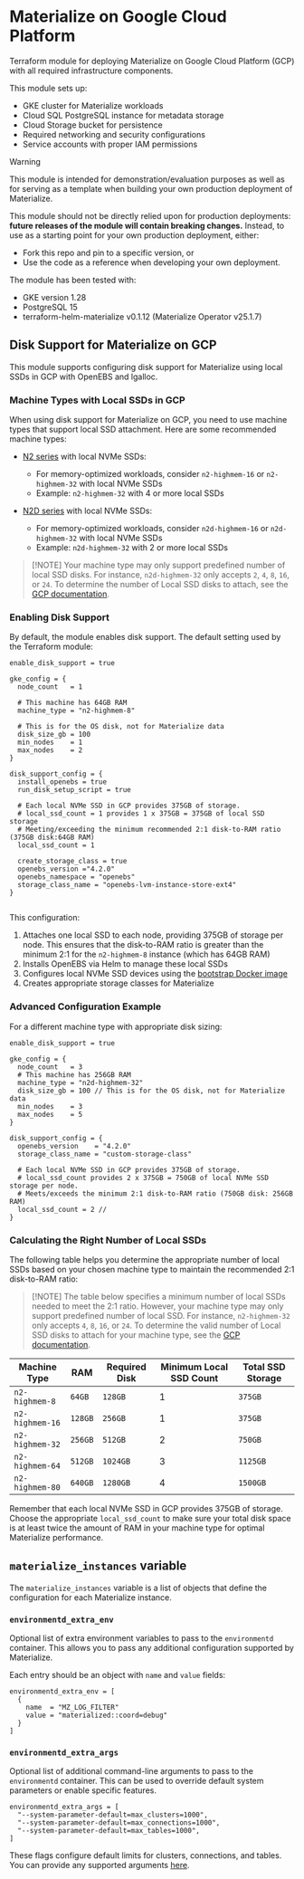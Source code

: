 # Materialize on Google Cloud Platform

Terraform module for deploying Materialize on Google Cloud Platform (GCP) with all required infrastructure components.

This module sets up:
- GKE cluster for Materialize workloads
- Cloud SQL PostgreSQL instance for metadata storage
- Cloud Storage bucket for persistence
- Required networking and security configurations
- Service accounts with proper IAM permissions

> [!WARNING]
> This module is intended for demonstration/evaluation purposes as well as for serving as a template when building your own production deployment of Materialize.
>
> This module should not be directly relied upon for production deployments: **future releases of the module will contain breaking changes.** Instead, to use as a starting point for your own production deployment, either:
> - Fork this repo and pin to a specific version, or
> - Use the code as a reference when developing your own deployment.

The module has been tested with:
- GKE version 1.28
- PostgreSQL 15
- terraform-helm-materialize v0.1.12 (Materialize Operator v25.1.7)


## Disk Support for Materialize on GCP

This module supports configuring disk support for Materialize using local SSDs in GCP with OpenEBS and lgalloc.

### Machine Types with Local SSDs in GCP

When using disk support for Materialize on GCP, you need to use machine types that support local SSD attachment. Here are some recommended machine types:

* [N2 series](https://cloud.google.com/compute/docs/general-purpose-machines#n2d_machine_types) with local NVMe SSDs:
   * For memory-optimized workloads, consider `n2-highmem-16` or `n2-highmem-32` with local NVMe SSDs
   * Example: `n2-highmem-32` with 4 or more local SSDs

* [N2D series](https://cloud.google.com/compute/docs/general-purpose-machines#n2d_machine_types) with local NVMe SSDs:
   * For memory-optimized workloads, consider `n2d-highmem-16` or `n2d-highmem-32` with local NVMe SSDs
   * Example: `n2d-highmem-32` with 2 or more local SSDs

> [!NOTE] Your machine type may only support predefined number of local SSD
> disks. For instance, `n2d-highmem-32`
> only accepts `2`, `4`, `8`, `16`, or `24`. To determine the number of
> Local SSD disks to attach, see the [GCP
> documentation](https://cloud.google.com/compute/docs/disks/local-ssd#lssd_disk_options).

### Enabling Disk Support

By default, the module enables disk support. The default setting used by the Terraform module:

```hcl
enable_disk_support = true

gke_config = {
  node_count   = 1

  # This machine has 64GB RAM
  machine_type = "n2-highmem-8"

  # This is for the OS disk, not for Materialize data
  disk_size_gb = 100
  min_nodes    = 1
  max_nodes    = 2
}

disk_support_config = {
  install_openebs = true
  run_disk_setup_script = true
  
  # Each local NVMe SSD in GCP provides 375GB of storage.
  # local_ssd_count = 1 provides 1 x 375GB = 375GB of local SSD storage
  # Meeting/exceeding the minimum recommended 2:1 disk-to-RAM ratio (375GB disk:64GB RAM)
  local_ssd_count = 1
  
  create_storage_class = true
  openebs_version ="4.2.0"
  openebs_namespace = "openebs"
  storage_class_name = "openebs-lvm-instance-store-ext4"
}
  
```

This configuration:
1. Attaches one local SSD to each node, providing 375GB of storage per node. This ensures that the disk-to-RAM ratio is greater than the minimum 2:1 for the `n2-highmem-8` instance (which has 64GB RAM)
3. Installs OpenEBS via Helm to manage these local SSDs
4. Configures local NVMe SSD devices using the [bootstrap Docker image](https://github.com/MaterializeInc/ephemeral-storage-setup-imageh)
5. Creates appropriate storage classes for Materialize

### Advanced Configuration Example

For a different machine type with appropriate disk sizing:

```hcl
enable_disk_support = true

gke_config = {
  node_count   = 3
  # This machine has 256GB RAM
  machine_type = "n2d-highmem-32"
  disk_size_gb = 100 // This is for the OS disk, not for Materialize data
  min_nodes    = 3
  max_nodes    = 5
}

disk_support_config = {
  openebs_version    = "4.2.0"
  storage_class_name = "custom-storage-class"
  
  # Each local NVMe SSD in GCP provides 375GB of storage.
  # local_ssd_count provides 2 x 375GB = 750GB of local NVMe SSD storage per node.
  # Meets/exceeds the minimum 2:1 disk-to-RAM ratio (750GB disk: 256GB RAM)
  local_ssd_count = 2 // 
}
```

### Calculating the Right Number of Local SSDs

The following table helps you determine the appropriate number of local SSDs based on your chosen machine type to maintain the recommended 2:1 disk-to-RAM ratio:
> [!NOTE] The table below specifies a minimum number of local SSDs needed to
> meet the 2:1 ratio. However, your machine type may only support predefined
> number of local SSD. For instance, `n2-highmem-32`
> only accepts `4`, `8`, `16`, or `24`. To determine the valid number of
> Local SSD disks to attach for your machine type, see the [GCP
> documentation](https://cloud.google.com/compute/docs/disks/local-ssd#lssd_disk_options).

| Machine Type    | RAM     | Required Disk | Minimum Local SSD Count | Total SSD Storage |
|-----------------|---------|---------------|-----------------------------|-------------------|
| `n2-highmem-8`  | `64GB`  | `128GB`       | 1                           | `375GB`           |
| `n2-highmem-16` | `128GB` | `256GB`       | 1                           | `375GB`           |
| `n2-highmem-32` | `256GB` | `512GB`       | 2                           | `750GB`           |
| `n2-highmem-64` | `512GB` | `1024GB`      | 3                           | `1125GB`          |
| `n2-highmem-80` | `640GB` | `1280GB`      | 4                           | `1500GB`          |

Remember that each local NVMe SSD in GCP provides 375GB of storage.
Choose the appropriate `local_ssd_count` to make sure your total disk space is at least twice the amount of RAM in your machine type for optimal Materialize performance.

## `materialize_instances` variable

The `materialize_instances` variable is a list of objects that define the configuration for each Materialize instance.

### `environmentd_extra_env`

Optional list of extra environment variables to pass to the `environmentd` container. This allows you to pass any additional configuration supported by Materialize.

Each entry should be an object with `name` and `value` fields:

```hcl
environmentd_extra_env = [
  {
    name  = "MZ_LOG_FILTER"
    value = "materialized::coord=debug"
  }
]
```

### `environmentd_extra_args`

Optional list of additional command-line arguments to pass to the `environmentd` container. This can be used to override default system parameters or enable specific features.

```hcl
environmentd_extra_args = [
  "--system-parameter-default=max_clusters=1000",
  "--system-parameter-default=max_connections=1000",
  "--system-parameter-default=max_tables=1000",
]
```

These flags configure default limits for clusters, connections, and tables. You can provide any supported arguments [here](https://materialize.com/docs/sql/alter-system-set/#other-configuration-parameters).
